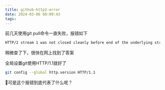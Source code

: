 ```yaml
---
title: github-http2-error
date: 2024-03-06 00:09:43
tags:
---
```


前几天使用git pull命令一直失败，报错如下

```bash
HTTP/2 stream 1 was not closed cleanly before end of the underlying stream
```

稍微查了下，很快在网上找到了答案

全局设置git使用HTTP/1.1就好了

```bash
git config --global http.version HTTP/1.1
```

🤔可是这个报错到底代表了什么呢？
